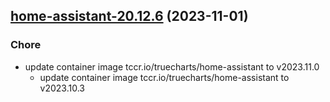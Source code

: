 ## [home-assistant-20.12.6](https://github.com/cyr-ius/truenas-charts/compare/home-assistant-20.12.5...home-assistant-20.12.6) (2023-11-01)

### Chore

- update container image tccr.io/truecharts/home-assistant to v2023.11.0
  - update container image tccr.io/truecharts/home-assistant to v2023.10.3
